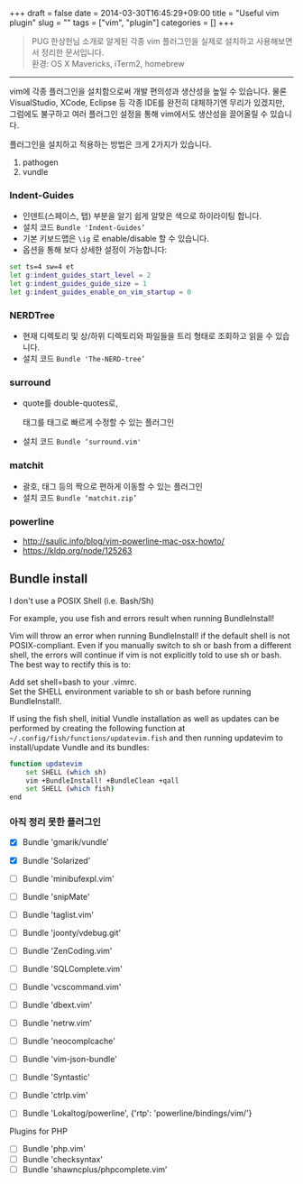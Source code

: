 +++ 
draft = false
date = 2014-03-30T16:45:29+09:00
title = "Useful vim plugin"
slug = "" 
tags = ["vim", "plugin"]
categories = []
+++


> PUG 한상헌님 소개로 알게된 각종 vim 플러그인을 실제로 설치하고 사용해보면서 정리한 문서입니다.  
> 환경: OS X Mavericks, iTerm2, homebrew

---

vim에 각종 플러그인을 설치함으로써 개발 편의성과 생산성을 높일 수 있습니다.
물론 VisualStudio, XCode, Eclipse 등 각종 IDE를 완전히 대체하기엔 무리가 있겠지만,
그럼에도 불구하고 여러 플러그인 설정을 통해 vim에서도 생산성을 끌어올릴 수 있습니다.  
  
플러그인을 설치하고 적용하는 방법은 크게 2가지가 있습니다.

1. pathogen
2. vundle


### Indent-Guides

* 인덴트(스페이스, 탭) 부분을 알기 쉽게 알맞은 색으로 하이라이팅 합니다.
* 설치 코드 `Bundle 'Indent-Guides’`
* 기본 키보드맵은 `\ig` 로 enable/disable 할 수 있습니다.
* 옵션을 통해 보다 상세한 설정이 가능합니다:

```bash
set ts=4 sw=4 et
let g:indent_guides_start_level = 2
let g:indent_guides_guide_size = 1
let g:indent_guides_enable_on_vim_startup = 0
```


### NERDTree

* 현재 디렉토리 및 상/하위 디렉토리와 파일들을 트리 형태로 조회하고 읽을 수 있습니다.
* 설치 코드 `Bundle 'The-NERD-tree’`


### surround

* quote를 double-quotes로, <p>태그를 <span> 태그로 빠르게 수정할 수 있는 플러그인
* 설치 코드 `Bundle ‘surround.vim'`


### matchit

* 괄호, 태그 등의 짝으로 편하게 이동할 수 있는 플러그인
* 설치 코드 `Bundle ‘matchit.zip’`
  
  
### powerline

* http://saulic.info/blog/vim-powerline-mac-osx-howto/
* https://kldp.org/node/125263


## Bundle install

I don't use a POSIX Shell (i.e. Bash/Sh)

For example, you use fish and errors result when running BundleInstall!

Vim will throw an error when running BundleInstall! if the default shell is not POSIX-compliant. Even if you manually switch to sh or bash from a different shell, the errors will continue if vim is not explicitly told to use sh or bash. The best way to rectify this is to:

Add set shell=bash to your .vimrc.  
Set the SHELL environment variable to sh or bash before running BundleInstall!.  
  
If using the fish shell, initial Vundle installation as well as updates can be performed by creating the following function at `~/.config/fish/functions/updatevim.fish` and then running updatevim to install/update Vundle and its bundles:

```bash
function updatevim
    set SHELL (which sh)
    vim +BundleInstall! +BundleClean +qall
    set SHELL (which fish)
end
```


### 아직 정리 못한 플러그인

- [x] Bundle 'gmarik/vundle’
- [x] Bundle 'Solarized’
- [ ] Bundle 'minibufexpl.vim'
- [ ] Bundle 'snipMate'
- [ ] Bundle 'taglist.vim'
- [ ] Bundle 'joonty/vdebug.git'
- [ ] Bundle 'ZenCoding.vim'
- [ ] Bundle 'SQLComplete.vim'
- [ ] Bundle 'vcscommand.vim'
- [ ] Bundle 'dbext.vim'
- [ ] Bundle 'netrw.vim'
- [ ] Bundle 'neocomplcache'
- [ ] Bundle 'vim-json-bundle'
- [ ] Bundle 'Syntastic'
- [ ] Bundle 'ctrlp.vim'
- [ ] Bundle 'Lokaltog/powerline', {'rtp': 'powerline/bindings/vim/'}


Plugins for PHP

- [ ] Bundle 'php.vim'
- [ ] Bundle 'checksyntax'
- [ ] Bundle 'shawncplus/phpcomplete.vim’
